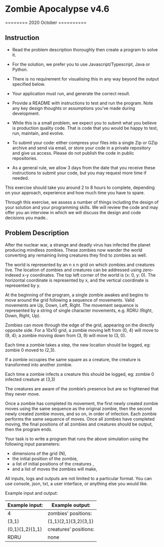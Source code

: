 # Zombie Apocalypse v4.6 
======== 2020 October ========== 

## **Instruction**

* Read the problem description thoroughly then create a program to solve it. 
* For the solution, we prefer you to use Javascript/Typescript, Java or Python. 
* There is no requirement for visualising this in any way beyond the output specified below. 
* Your application must run, and generate the correct result. 

* Provide a README with instructions to test and run the program. Note any key design thoughts or assumptions you’ve made during development. 
* While this is a small problem, we expect you to submit what you believe is production quality code. That is code that you would be happy to test, run, maintain, and evolve. 
* To submit your code: either compress your files into a single Zip or GZip archive and send via email, or store your code in a private repository and give us access. Please do not publish the code in public repositories. 
* As a general rule, we allow 3 days from the date that you receive these instructions to submit your code, but you may request more time if needed. 

This exercise should take you around 2 to 8 hours to complete, depending on your approach, experience and how much time you have to spare. 

Through this exercise, we assess a number of things including the design of your solution and your programming skills. We will review the code and may offer you an interview in which we will discuss the design and code decisions you made.. 

## **Problem Description**

After the nuclear war, a strange and deadly virus has infected the planet producing mindless zombies. These zombies now wander the world converting any remaining living creatures they find to zombies as well. 

The world is represented by an n x n grid on which zombies and creatures live. The location of zombies and creatures can be addressed using zero-indexed x-y coordinates. The top left corner of the world is (x: 0, y: 0). The horizontal coordinate is represented by x, and the vertical coordinate is represented by y. 

At the beginning of the program, a single zombie awakes and begins to move around the grid following a sequence of movements. Valid movements are Up, Down, Left, Right. The movement sequence is represented by a string of single character movements, e.g. RDRU (Right, Down, Right, Up). 

Zombies can move through the edge of the grid, appearing on the directly opposite side. For
a 10x10 grid, a zombie moving left from (0, 4) will move to (9, 4); a zombie moving down from (3, 9) will move to (3, 0). 

Each time a zombie takes a step, the new location should be logged, eg: zombie 0 moved to (2,3). 

If a zombie occupies the same square as a creature, the creature is transformed into another zombie. 

Each time a zombie infects a creature this should be logged, eg: 
zombie 0 infected creature at (3,3) 

The creatures are aware of the zombie’s presence but are so frightened that they never move. 

Once a zombie has completed its movement, the first newly created zombie moves using the same sequence as the original zombie, then the second newly created zombie moves, and so on, in order of infection. Each zombie performs the same sequence of moves. Once all zombies have completed moving, the final positions of all zombies and creatures should be output, then the program ends. 

Your task is to write a program that runs the above simulation using the following input parameters: 

* dimensions of the grid (N), 
* the initial position of the zombie, 
* a list of initial positions of the creatures , 
* and a list of moves the zombies will make, 

All inputs, logs and outputs are not limited to a particular format. You can use console, json, txt, a user interface, or anything else you would like. 

Example input and output:

| Example input:  | Example output: |
|-----------------|---------------------|
|4                |zombies’ positions: 
|(3,1)            |(1,1)(2,1)(3,2)(3,1) 
|(0,1)(1,2)(1,1)  |creatures’ positions: 
|RDRU |none

